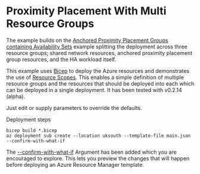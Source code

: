 # Proximity Placement With Multi Resource Groups
The example builds on the [Anchored Proximity Placement Groups containing Availability Sets](https://github.com/Azure/bicep/tree/main/docs/examples/201/anchored-proximity-placement-group) example splitting the deployment across three resource groups; shared network resources, anchored proximity placement group resources, and the HA workload itself.

This example uses [Bicep](https://github.com/Azure/bicep) to deploy the Azure resources and demonstrates the use of [Resource Scopes](https://github.com/Azure/bicep/blob/main/docs/spec/resource-scopes.md). This enables a simple definition of multiple resource groups and the resources that should be deployed into each which can be deployed in a single deployment. It has been tested with v0.2.14 (alpha). 

Just edit or supply parameters to override the defaults.

Deployment steps
```
bicep build *.bicep
az deployment sub create --location uksouth --template-file main.json --confirm-with-what-if
```

The [--confirm-with-what-if](https://docs.microsoft.com/en-us/azure/azure-resource-manager/templates/template-deploy-what-if?tabs=azure-powershell#install-azure-cli-module) Argument has been added which you are encouraged to explore. This lets you preview the changes that will happen before deploying an Azure Resource Manager template.
